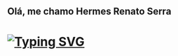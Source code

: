 ## Olá, me chamo Hermes Renato Serra 
# [![Typing SVG](https://readme-typing-svg.demolab.com?font=Arial+Black&pause=1000&color=388E3C&random=false&width=435&lines=Bem+vindo+ao+meu+perfil+GitHub+%F0%9F%91%8B)](https://git.io/typing-svg)

<!--
**HermesSerra/HermesSerra** is a ✨ _special_ ✨ repository because its `README.md` (this file) appears on your GitHub profile.

Here are some ideas to get you started:

- 🔭 I’m currently working on ...
- 🌱 I’m currently learning ...
- 👯 I’m looking to collaborate on ...
- 🤔 I’m looking for help with ...
- 💬 Ask me about ...
- 📫 How to reach me: ...
- 😄 Pronouns: ...
- ⚡ Fun fact: ...
-->
